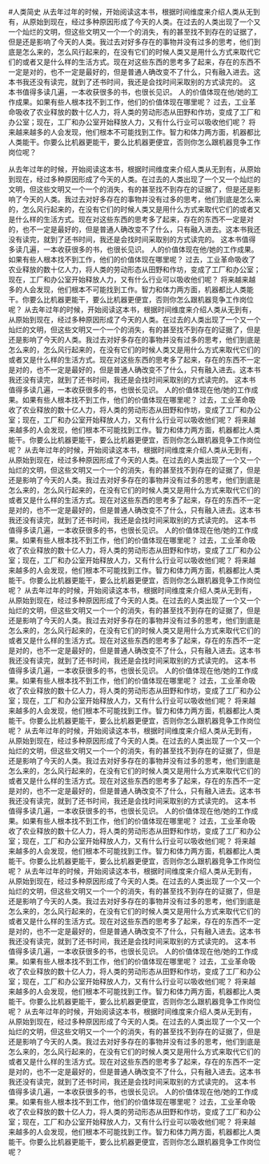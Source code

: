 #人类简史
从去年过年的时候，开始阅读这本书，根据时间维度来介绍人类从无到有，从原始到现在，经过多种原因形成了今天的人类。在过去的人类出现了一个又一个灿烂的文明，但这些文明又一个一个的消失，有的甚至找不到存在的证据了，但是还是影响了今天的人类。我过去对好多存在的事物并没有过多的思考，他们到底是怎么来的，怎么风行起来的，在没有它们的时候人类又是用什么方式来取代它们的或者又是什么样的生活方式。现在对这些东西的思考多了起来，存在的东西不一定是对的，也不一定是最好的，但是普通人确改变不了什么，只有融入进去。这本书我还没有读完，就到了还书时间，我还是会找时间采取别的方式读完的。
 这本书值得多读几遍，一本收获很多的书，也很长见识。
 人的价值体现在他/她的工作成果。如果有些人根本找不到工作，他们的价值体现在哪里呢？
过去，工业革命吸收了农业释放的数十亿人力，将人类的劳动形态从田野和作坊，变成了工厂和办公室；现在，工厂和办公室开始释放人力，又有什么行业可以吸收他们呢？
将来越来越多的人会发现，他们根本不可能找到工作。智力和体力两方面，机器都比人类能干。你要么比机器更能干，要么比机器更便宜，否则你怎么跟机器竞争工作岗位呢？

从去年过年的时候，开始阅读这本书，根据时间维度来介绍人类从无到有，从原始到现在，经过多种原因形成了今天的人类。在过去的人类出现了一个又一个灿烂的文明，但这些文明又一个一个的消失，有的甚至找不到存在的证据了，但是还是影响了今天的人类。我过去对好多存在的事物并没有过多的思考，他们到底是怎么来的，怎么风行起来的，在没有它们的时候人类又是用什么方式来取代它们的或者又是什么样的生活方式。现在对这些东西的思考多了起来，存在的东西不一定是对的，也不一定是最好的，但是普通人确改变不了什么，只有融入进去。这本书我还没有读完，就到了还书时间，我还是会找时间采取别的方式读完的。
 这本书值得多读几遍，一本收获很多的书，也很长见识。
 人的价值体现在他/她的工作成果。如果有些人根本找不到工作，他们的价值体现在哪里呢？
过去，工业革命吸收了农业释放的数十亿人力，将人类的劳动形态从田野和作坊，变成了工厂和办公室；现在，工厂和办公室开始释放人力，又有什么行业可以吸收他们呢？
将来越来越多的人会发现，他们根本不可能找到工作。智力和体力两方面，机器都比人类能干。你要么比机器更能干，要么比机器更便宜，否则你怎么跟机器竞争工作岗位呢？
从去年过年的时候，开始阅读这本书，根据时间维度来介绍人类从无到有，从原始到现在，经过多种原因形成了今天的人类。在过去的人类出现了一个又一个灿烂的文明，但这些文明又一个一个的消失，有的甚至找不到存在的证据了，但是还是影响了今天的人类。我过去对好多存在的事物并没有过多的思考，他们到底是怎么来的，怎么风行起来的，在没有它们的时候人类又是用什么方式来取代它们的或者又是什么样的生活方式。现在对这些东西的思考多了起来，存在的东西不一定是对的，也不一定是最好的，但是普通人确改变不了什么，只有融入进去。这本书我还没有读完，就到了还书时间，我还是会找时间采取别的方式读完的。
 这本书值得多读几遍，一本收获很多的书，也很长见识。
 人的价值体现在他/她的工作成果。如果有些人根本找不到工作，他们的价值体现在哪里呢？
过去，工业革命吸收了农业释放的数十亿人力，将人类的劳动形态从田野和作坊，变成了工厂和办公室；现在，工厂和办公室开始释放人力，又有什么行业可以吸收他们呢？
将来越来越多的人会发现，他们根本不可能找到工作。智力和体力两方面，机器都比人类能干。你要么比机器更能干，要么比机器更便宜，否则你怎么跟机器竞争工作岗位呢？
从去年过年的时候，开始阅读这本书，根据时间维度来介绍人类从无到有，从原始到现在，经过多种原因形成了今天的人类。在过去的人类出现了一个又一个灿烂的文明，但这些文明又一个一个的消失，有的甚至找不到存在的证据了，但是还是影响了今天的人类。我过去对好多存在的事物并没有过多的思考，他们到底是怎么来的，怎么风行起来的，在没有它们的时候人类又是用什么方式来取代它们的或者又是什么样的生活方式。现在对这些东西的思考多了起来，存在的东西不一定是对的，也不一定是最好的，但是普通人确改变不了什么，只有融入进去。这本书我还没有读完，就到了还书时间，我还是会找时间采取别的方式读完的。
 这本书值得多读几遍，一本收获很多的书，也很长见识。
 人的价值体现在他/她的工作成果。如果有些人根本找不到工作，他们的价值体现在哪里呢？
过去，工业革命吸收了农业释放的数十亿人力，将人类的劳动形态从田野和作坊，变成了工厂和办公室；现在，工厂和办公室开始释放人力，又有什么行业可以吸收他们呢？
将来越来越多的人会发现，他们根本不可能找到工作。智力和体力两方面，机器都比人类能干。你要么比机器更能干，要么比机器更便宜，否则你怎么跟机器竞争工作岗位呢？
从去年过年的时候，开始阅读这本书，根据时间维度来介绍人类从无到有，从原始到现在，经过多种原因形成了今天的人类。在过去的人类出现了一个又一个灿烂的文明，但这些文明又一个一个的消失，有的甚至找不到存在的证据了，但是还是影响了今天的人类。我过去对好多存在的事物并没有过多的思考，他们到底是怎么来的，怎么风行起来的，在没有它们的时候人类又是用什么方式来取代它们的或者又是什么样的生活方式。现在对这些东西的思考多了起来，存在的东西不一定是对的，也不一定是最好的，但是普通人确改变不了什么，只有融入进去。这本书我还没有读完，就到了还书时间，我还是会找时间采取别的方式读完的。
 这本书值得多读几遍，一本收获很多的书，也很长见识。
 人的价值体现在他/她的工作成果。如果有些人根本找不到工作，他们的价值体现在哪里呢？
过去，工业革命吸收了农业释放的数十亿人力，将人类的劳动形态从田野和作坊，变成了工厂和办公室；现在，工厂和办公室开始释放人力，又有什么行业可以吸收他们呢？
将来越来越多的人会发现，他们根本不可能找到工作。智力和体力两方面，机器都比人类能干。你要么比机器更能干，要么比机器更便宜，否则你怎么跟机器竞争工作岗位呢？
从去年过年的时候，开始阅读这本书，根据时间维度来介绍人类从无到有，从原始到现在，经过多种原因形成了今天的人类。在过去的人类出现了一个又一个灿烂的文明，但这些文明又一个一个的消失，有的甚至找不到存在的证据了，但是还是影响了今天的人类。我过去对好多存在的事物并没有过多的思考，他们到底是怎么来的，怎么风行起来的，在没有它们的时候人类又是用什么方式来取代它们的或者又是什么样的生活方式。现在对这些东西的思考多了起来，存在的东西不一定是对的，也不一定是最好的，但是普通人确改变不了什么，只有融入进去。这本书我还没有读完，就到了还书时间，我还是会找时间采取别的方式读完的。
 这本书值得多读几遍，一本收获很多的书，也很长见识。
 人的价值体现在他/她的工作成果。如果有些人根本找不到工作，他们的价值体现在哪里呢？
过去，工业革命吸收了农业释放的数十亿人力，将人类的劳动形态从田野和作坊，变成了工厂和办公室；现在，工厂和办公室开始释放人力，又有什么行业可以吸收他们呢？
将来越来越多的人会发现，他们根本不可能找到工作。智力和体力两方面，机器都比人类能干。你要么比机器更能干，要么比机器更便宜，否则你怎么跟机器竞争工作岗位呢？
从去年过年的时候，开始阅读这本书，根据时间维度来介绍人类从无到有，从原始到现在，经过多种原因形成了今天的人类。在过去的人类出现了一个又一个灿烂的文明，但这些文明又一个一个的消失，有的甚至找不到存在的证据了，但是还是影响了今天的人类。我过去对好多存在的事物并没有过多的思考，他们到底是怎么来的，怎么风行起来的，在没有它们的时候人类又是用什么方式来取代它们的或者又是什么样的生活方式。现在对这些东西的思考多了起来，存在的东西不一定是对的，也不一定是最好的，但是普通人确改变不了什么，只有融入进去。这本书我还没有读完，就到了还书时间，我还是会找时间采取别的方式读完的。
 这本书值得多读几遍，一本收获很多的书，也很长见识。
 人的价值体现在他/她的工作成果。如果有些人根本找不到工作，他们的价值体现在哪里呢？
过去，工业革命吸收了农业释放的数十亿人力，将人类的劳动形态从田野和作坊，变成了工厂和办公室；现在，工厂和办公室开始释放人力，又有什么行业可以吸收他们呢？
将来越来越多的人会发现，他们根本不可能找到工作。智力和体力两方面，机器都比人类能干。你要么比机器更能干，要么比机器更便宜，否则你怎么跟机器竞争工作岗位呢？
从去年过年的时候，开始阅读这本书，根据时间维度来介绍人类从无到有，从原始到现在，经过多种原因形成了今天的人类。在过去的人类出现了一个又一个灿烂的文明，但这些文明又一个一个的消失，有的甚至找不到存在的证据了，但是还是影响了今天的人类。我过去对好多存在的事物并没有过多的思考，他们到底是怎么来的，怎么风行起来的，在没有它们的时候人类又是用什么方式来取代它们的或者又是什么样的生活方式。现在对这些东西的思考多了起来，存在的东西不一定是对的，也不一定是最好的，但是普通人确改变不了什么，只有融入进去。这本书我还没有读完，就到了还书时间，我还是会找时间采取别的方式读完的。
 这本书值得多读几遍，一本收获很多的书，也很长见识。
 人的价值体现在他/她的工作成果。如果有些人根本找不到工作，他们的价值体现在哪里呢？
过去，工业革命吸收了农业释放的数十亿人力，将人类的劳动形态从田野和作坊，变成了工厂和办公室；现在，工厂和办公室开始释放人力，又有什么行业可以吸收他们呢？
将来越来越多的人会发现，他们根本不可能找到工作。智力和体力两方面，机器都比人类能干。你要么比机器更能干，要么比机器更便宜，否则你怎么跟机器竞争工作岗位呢？